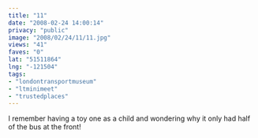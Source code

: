 ```yaml
---
title: "11"
date: "2008-02-24 14:00:14"
privacy: "public"
image: "2008/02/24/11/11.jpg"
views: "41"
faves: "0"
lat: "51511864"
lng: "-121504"
tags:
- "londontransportmuseum"
- "ltminimeet"
- "trustedplaces"
---
```

I remember having a toy one as a child and wondering why it only had half of the bus at the front!
